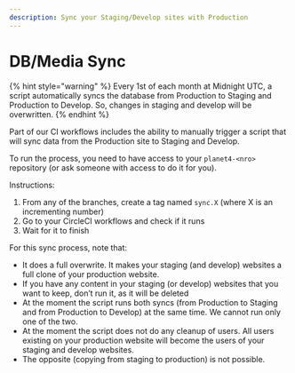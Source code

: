 ```yaml
---
description: Sync your Staging/Develop sites with Production
---
```


# DB/Media Sync

{% hint style="warning" %}
Every 1st of each month at Midnight UTC, a script automatically syncs the database from Production to Staging and Production to Develop. So, changes in staging and develop will be overwritten.
{% endhint %}

Part of our CI workflows includes the ability to manually trigger a script that will sync data from the Production site to Staging and Develop.

To run the process, you need to have access to your `planet4-<nro>` repository \(or ask someone with access to do it for you\).

Instructions:

1. From any of the branches, create a tag named `sync.X` \(where X is an incrementing number\)
2. Go to your CircleCI workflows and check if it runs
3. Wait for it to finish

For this sync process, note that:

* It does a full overwrite. It makes your staging \(and develop\) websites a full clone of your production website.
* If you have any content in your staging \(or develop\) websites that you want to keep, don’t run it, as it will be deleted
* At the moment the script runs both syncs \(from Production to Staging and from Production to Develop\) at the same time. We cannot run only one of the two.
* At the moment the script does not do any cleanup of users. All users existing on your production website will become the users of your staging and develop websites.
* The opposite \(copying from staging to production\) is not possible.

